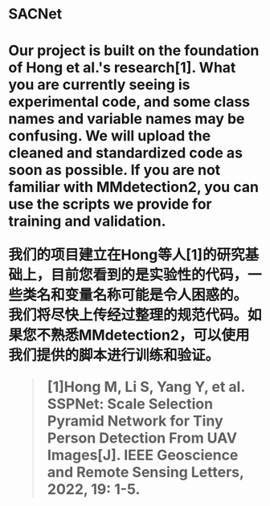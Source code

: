 <h1>SACNet<h1>

Our project is built on the foundation of Hong et al.'s research[1]. What you are currently seeing is experimental code, and some class names and variable names may be confusing. 
We will upload the cleaned and standardized code as soon as possible.
If you are not familiar with MMdetection2, you can use the scripts we provide for training and validation.

我们的项目建立在Hong等人[1]的研究基础上，目前您看到的是实验性的代码，一些类名和变量名称可能是令人困惑的。
我们将尽快上传经过整理的规范代码。如果您不熟悉MMdetection2，可以使用我们提供的脚本进行训练和验证。

>[1]Hong M, Li S, Yang Y, et al. SSPNet: Scale Selection Pyramid Network for Tiny Person Detection From UAV Images[J]. IEEE Geoscience and Remote Sensing Letters, 2022, 19: 1-5. 
